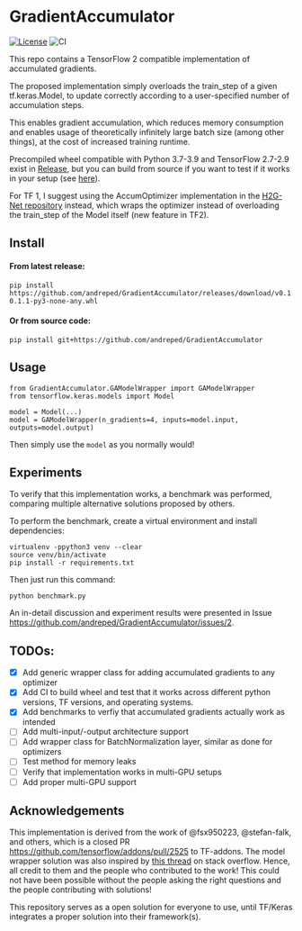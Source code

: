 # GradientAccumulator

[![License](https://img.shields.io/badge/License-MIT-green.svg)](https://opensource.org/licenses/MIT)
![CI](https://github.com/andreped/GradientAccumulator/workflows/CI/badge.svg)

This repo contains a TensorFlow 2 compatible implementation of accumulated gradients.

The proposed implementation simply overloads the train_step of a given tf.keras.Model, to update correctly according to a user-specified number of accumulation steps.

This enables gradient accumulation, which reduces memory consumption and enables usage of theoretically infinitely large batch size (among other things), at the cost of increased training runtime.

Precompiled wheel compatible with Python 3.7-3.9 and TensorFlow 2.7-2.9 exist in [Release](https://github.com/andreped/GradientAccumulator/releases/tag/v0.1.0),
but you can build from source if you want to test if it works in your setup (see [here](https://github.com/andreped/GradientAccumulator#or-from-source-code)).

For TF 1, I suggest using the AccumOptimizer implementation in the [H2G-Net repository](https://github.com/andreped/H2G-Net/blob/main/src/utils/accum_optimizers.py#L139) instead, which wraps the optimizer instead of overloading the train_step of the Model itself (new feature in TF2).

## Install

#### From latest release:
```
pip install https://github.com/andreped/GradientAccumulator/releases/download/v0.1.1/GradientAccumulator-0.1.1-py3-none-any.whl
```

#### Or from source code:
```
pip install git+https://github.com/andreped/GradientAccumulator
```

## Usage
```
from GradientAccumulator.GAModelWrapper import GAModelWrapper
from tensorflow.keras.models import Model

model = Model(...)
model = GAModelWrapper(n_gradients=4, inputs=model.input, outputs=model.output)
```

Then simply use the `model` as you normally would!

## Experiments
To verify that this implementation works, a benchmark was performed, comparing multiple alternative solutions proposed by others.

To perform the benchmark, create a virtual environment and install dependencies:
```
virtualenv -ppython3 venv --clear
source venv/bin/activate
pip install -r requirements.txt
```

Then just run this command:
```
python benchmark.py
```

An in-detail discussion and experiment results were presented in Issue https://github.com/andreped/GradientAccumulator/issues/2.

## TODOs:
- [x] Add generic wrapper class for adding accumulated gradients to any optimizer
- [x] Add CI to build wheel and test that it works across different python versions, TF versions, and operating systems.
- [x] Add benchmarks to verfiy that accumulated gradients actually work as intended
- [ ] Add multi-input/-output architecture support
- [ ] Add wrapper class for BatchNormalization layer, similar as done for optimizers
- [ ] Test method for memory leaks
- [ ] Verify that implementation works in multi-GPU setups
- [ ] Add proper multi-GPU support

## Acknowledgements
This implementation is derived from the work of @fsx950223, @stefan-falk, and others, which is a closed PR https://github.com/tensorflow/addons/pull/2525 to TF-addons. The model wrapper solution was also inspired by [this thread](https://stackoverflow.com/a/66524901) on stack overflow. Hence, all credit to them and the people who contributed to the work! This could not have been possible without the people asking the right questions and the people contributing with solutions!

This repository serves as a open solution for everyone to use, until TF/Keras integrates a proper solution into their framework(s).

